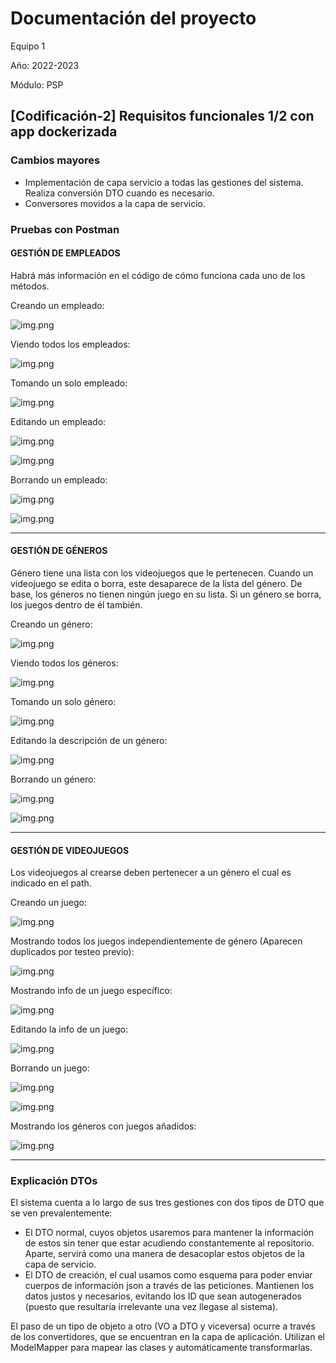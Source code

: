 # Documentación del proyecto
Equipo 1

Año: 2022-2023

Módulo: PSP

## [Codificación-2] Requisitos funcionales 1/2 con app dockerizada

### Cambios mayores

* Implementación de capa servicio a todas las gestiones del sistema. Realiza conversión DTO cuando es necesario.
* Conversores movidos a la capa de servicio.

### Pruebas con Postman

#### GESTIÓN DE EMPLEADOS

Habrá más información en el código de cómo funciona cada uno de los métodos.

Creando un empleado:

![img.png](images/doc2img1.png)

Viendo todos los empleados:

![img.png](images/doc2img2.png)

Tomando un solo empleado:

![img.png](images/doc2img3.png)

Editando un empleado:

![img.png](images/doc2img4.png)

![img.png](images/doc2img4_1.png)

Borrando un empleado:

![img.png](images/doc2img5.png)

![img.png](images/doc2img5_1.png)

----

#### GESTIÓN DE GÉNEROS

Género tiene una lista con los videojuegos que le pertenecen. Cuando un videojuego se edita o borra, este desaparece de la lista del género.
De base, los géneros no tienen ningún juego en su lista. Si un género se borra, los juegos dentro de él también.

Creando un género:

![img.png](images/doc2img6.png)

Viendo todos los géneros:

![img.png](images/doc2img7.png)

Tomando un solo género:

![img.png](images/doc2img8.png)

Editando la descripción de un género:

![img.png](images/doc2img9.png)

Borrando un género:

![img.png](images/doc2img10.png)

![img.png](images/doc2img10_1.png)

----

#### GESTIÓN DE VIDEOJUEGOS

Los videojuegos al crearse deben pertenecer a un género el cual es indicado en el path.

Creando un juego:

![img.png](images/doc2img11.png)

Mostrando todos los juegos independientemente de género (Aparecen duplicados por testeo previo):

![img.png](images/doc2img12.png)

Mostrando info de un juego específico:

![img.png](images/doc2img13.png)

Editando la info de un juego:

![img.png](images/doc2img14.png)

Borrando un juego:

![img.png](images/doc2img15.png)

![img.png](images/doc2img15_1.png)

Mostrando los géneros con juegos añadidos:

![img.png](images/doc2img16.png)

----

### Explicación DTOs

El sistema cuenta a lo largo de sus tres gestiones con dos tipos de DTO que se ven prevalentemente:

* El DTO normal, cuyos objetos usaremos para mantener la información de estos sin tener que estar acudiendo constantemente al repositorio. Aparte, servirá como una manera de desacoplar estos objetos de la capa de servicio.
* El DTO de creación, el cual usamos como esquema para poder enviar cuerpos de información json a través de las peticiones. Mantienen los datos justos y necesarios, evitando los ID que sean autogenerados (puesto que resultaría irrelevante una vez llegase al sistema).

El paso de un tipo de objeto a otro (VO a DTO y viceversa) ocurre a través de los convertidores, que se encuentran en la capa de aplicación. Utilizan el ModelMapper para mapear las clases y automáticamente transformarlas.